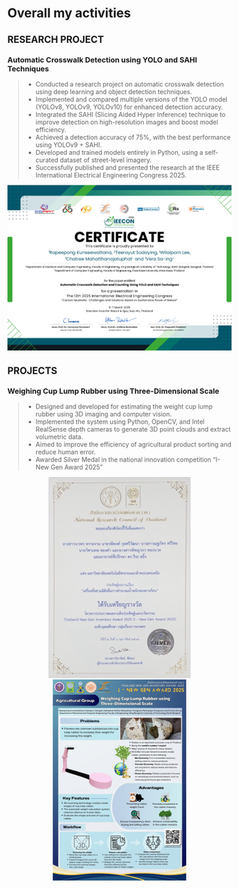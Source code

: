 # **Overall my activities**

## **RESEARCH  PROJECT**
### **Automatic Crosswalk Detection using YOLO and SAHI Techniques**
> * Conducted a research project on automatic crosswalk detection using deep learning and object detection techniques.
> * Implemented and compared multiple versions of the YOLO model (YOLOv8, YOLOv9, YOLOv10) for enhanced detection accuracy.
> * Integrated the SAHI (Slicing Aided Hyper Inference) technique to improve detection on high-resolution images and boost model efficiency.
> * Achieved a detection accuracy of 75%, with the best performance using YOLOv9 + SAHI.
> * Developed and trained models entirely in Python, using a self-curated dataset of street-level imagery.
> * Successfully published and presented the research at the IEEE International Electrical Engineering Congress 2025.

<p align="center" >
  <img src="IEECON2025/001certificate.jpg" alt="alt text" width="700" hight="500"/>
</p>

## **PROJECTS**
### **Weighing Cup Lump Rubber using Three-Dimensional Scale**
>* Designed and developed for estimating the weight cup lump rubber using 3D imaging and computer vision.
>* Implemented the system using Python, OpenCV, and Intel RealSense depth cameras to generate 3D point clouds and extract volumetric data.
>* Aimed to improve the efficiency of agricultural product sorting and reduce human error.
>* Awarded Silver Medal in the national innovation competition “I-New Gen Award 2025”

<p align="center" >
  <img src="I_NEW_GEN_AWARD2025/001certificate.png" width="320" />
  <img src="I_NEW_GEN_AWARD2025/002poster.jpg" width="300" />
</p>